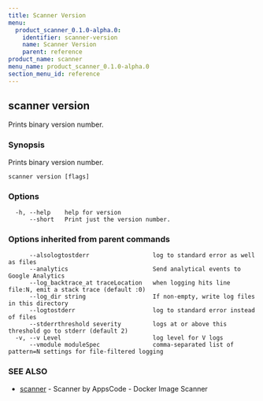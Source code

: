 ```yaml
---
title: Scanner Version
menu:
  product_scanner_0.1.0-alpha.0:
    identifier: scanner-version
    name: Scanner Version
    parent: reference
product_name: scanner
menu_name: product_scanner_0.1.0-alpha.0
section_menu_id: reference
---
```

## scanner version

Prints binary version number.

### Synopsis

Prints binary version number.

```
scanner version [flags]
```

### Options

```
  -h, --help    help for version
      --short   Print just the version number.
```

### Options inherited from parent commands

```
      --alsologtostderr                  log to standard error as well as files
      --analytics                        Send analytical events to Google Analytics
      --log_backtrace_at traceLocation   when logging hits line file:N, emit a stack trace (default :0)
      --log_dir string                   If non-empty, write log files in this directory
      --logtostderr                      log to standard error instead of files
      --stderrthreshold severity         logs at or above this threshold go to stderr (default 2)
  -v, --v Level                          log level for V logs
      --vmodule moduleSpec               comma-separated list of pattern=N settings for file-filtered logging
```

### SEE ALSO

* [scanner](/docs/reference/scanner.md)	 - Scanner by AppsCode - Docker Image Scanner

